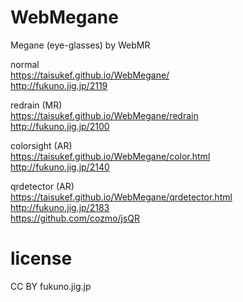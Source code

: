 # WebMegane
Megane (eye-glasses) by WebMR  

normal  
https://taisukef.github.io/WebMegane/  
http://fukuno.jig.jp/2119  

redrain (MR)  
https://taisukef.github.io/WebMegane/redrain  
http://fukuno.jig.jp/2100  

colorsight (AR)  
https://taisukef.github.io/WebMegane/color.html  
http://fukuno.jig.jp/2140  

qrdetector (AR)  
https://taisukef.github.io/WebMegane/qrdetector.html  
http://fukuno.jig.jp/2183  
https://github.com/cozmo/jsQR  

# license  
CC BY fukuno.jig.jp  
